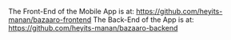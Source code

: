 The Front-End of the Mobile App is at: https://github.com/heyits-manan/bazaaro-frontend
The Back-End of the App is at: https://github.com/heyits-manan/bazaaro-backend
